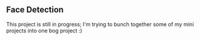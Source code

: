 ## Face Detection

This project is still in progress; I'm trying to bunch together some of my mini projects into one bog project :)